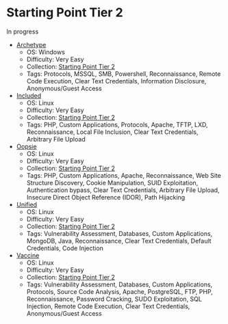 # Starting Point Tier 2
In progress

- [Archetype](/StartingPoint/Tier2/Archetype/)
    - OS: Windows
    - Difficulty: Very Easy
    - Collection: [Starting Point Tier 2](/StartingPoint/Tier2/)
    - Tags: Protocols, MSSQL, SMB, Powershell, Reconnaissance, Remote Code Execution, Clear Text Credentials, Information Disclosure, Anonymous/Guest Access
- [Included](/StartingPoint/Tier2/Included/)
    - OS: Linux
    - Difficulty: Very Easy
    - Collection: [Starting Point Tier 2](/StartingPoint/Tier2/)
    - Tags: PHP, Custom Applications, Protocols, Apache, TFTP, LXD, Reconnaissance, Local File Inclusion, Clear Text Credentials, Arbitrary File Upload
- [Oopsie](/StartingPoint/Tier2/Oopsie/)
    - OS: Linux
    - Difficulty: Very Easy
    - Collection: [Starting Point Tier 2](/StartingPoint/Tier2/)
    - Tags: PHP, Custom Applications, Apache, Reconnaissance, Web Site Structure Discovery, Cookie 
    Manipulation, SUID Exploitation, Authentication bypass, Clear Text Credentials, Arbitrary File Upload, Insecure Direct Object Reference (IDOR), Path Hijacking
- [Unified](/StartingPoint/Tier2/Unified/)
    - OS: Linux
    - Difficulty: Very Easy
    - Collection: [Starting Point Tier 2](/StartingPoint/Tier2/)
    - Tags: Vulnerability Assessment, Databases, Custom Applications, MongoDB, Java, Reconnaissance, Clear Text Credentials, Default Credentials, Code Injection
- [Vaccine](/StartingPoint/Tier2/Vaccine/)
    - OS: Linux
    - Difficulty: Very Easy
    - Collection: [Starting Point Tier 2](/StartingPoint/Tier2/)
    - Tags: Vulnerability Assessment, Databases, Custom Applications, Protocols, Source Code Analysis, Apache, PostgreSQL, FTP, PHP, Reconnaissance, Password Cracking, SUDO Exploitation, SQL Injection, Remote Code Execution, Clear Text Credentials, Anonymous/Guest Access